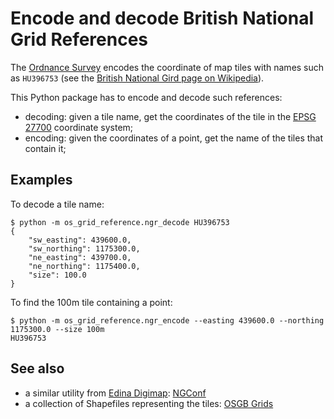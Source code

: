 # Encode and decode British National Grid References

The [Ordnance Survey]() encodes the coordinate
of map tiles with names such as `HU396753` (see the [British National Gird page
on Wikipedia][2]).

This Python package has to encode and decode such references:
- decoding: given a tile name, get the coordinates of the tile 
  in the [EPSG 27700][3] coordinate system;
- encoding: given the coordinates of a point, get the name of
  the tiles that contain it;

## Examples

To decode a tile name:  
```
$ python -m os_grid_reference.ngr_decode HU396753 
{
    "sw_easting": 439600.0,
    "sw_northing": 1175300.0,
    "ne_easting": 439700.0,
    "ne_northing": 1175400.0,
    "size": 100.0
}
```

To find the 100m tile containing a point:
```
$ python -m os_grid_reference.ngr_encode --easting 439600.0 --northing 1175300.0 --size 100m
HU396753
```



## See also

- a similar utility from [Edina Digimap][4]: [NGConf][5]
- a collection of Shapefiles representing the tiles: [OSGB Grids][6]

[1]: https://www.ordnancesurvey.co.uk/
[2]: https://en.wikipedia.org/wiki/Ordnance_Survey_National_Grid
[3]: https://epsg.io/27700
[4]: https://digimap.edina.ac.uk/
[5]: https://digimap.edina.ac.uk/webhelp/os/data_information/os_data_issues/grid_references.htm
[6]: https://github.com/charlesroper/OSGB_Grids